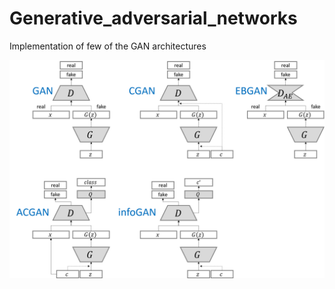 # Generative_adversarial_networks
Implementation of few of the GAN architectures 

![](images/GAN_structure.png)